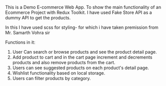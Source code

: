 This is a Demo E-commerce Web App. To show the main functionality of an Ecommerce Project with Redux Toolkit. I have used Fake Store API as a dummy API to get the products.

In this I have used scss for styling- for which i have taken premission from Mr. Samarth Vohra sir

 Functions in it:
1. User Can search or browse products and see the product detail page. 
2. Add product to cart and in the cart page increment and decrements products and also remove products from the cart.
3. Users can see suggested products on each product's detail page.
4. Wishlist functionality based on local storage.
5. Users can filter products by category.



